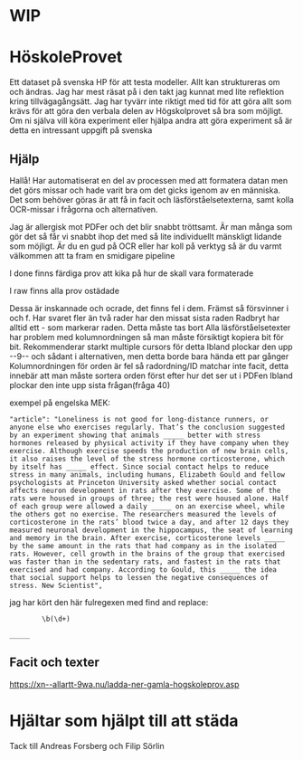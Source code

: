 # WIP

# HöskoleProvet
 Ett dataset på svenska HP för att testa modeller. Allt kan struktureras om och ändras. Jag har mest räsat på i den takt jag kunnat med lite reflektion kring tillvägagångsätt. Jag har tyvärr inte riktigt med tid för att göra allt som krävs för att göra den verbala delen av Högskolprovet så bra som möjligt. Om ni själva vill köra experiment eller hjälpa andra att göra experiment så är detta en intressant uppgift på svenska
 
## Hjälp

Hallå!
Har automatiserat en del av processen med att formatera datan men det görs missar och hade varit bra om det gicks igenom av en människa. Det som behöver göras är att få in facit och läsförståelsetexterna, samt kolla OCR-missar i frågorna och alternativen.
  
Jag är allergisk mot PDFer och det blir snabbt tröttsamt. Är man många som gör det så får vi snabbt ihop det med så lite individuellt mänskligt lidande som möjligt. Är du en gud på OCR eller har koll på verktyg så är du varmt välkommen att ta fram en smidigare pipeline

I done finns färdiga prov att kika på hur de skall vara formaterade

I raw finns alla prov ostädade

Dessa är inskannade och ocrade, det finns fel i dem. Främst så försvinner i och f.
Har svaret fler än två rader har den missat sista raden
Radbryt har alltid ett - som markerar raden. Detta måste tas bort
Alla läsförståelsetexter har problem med kolumnordningen så man måste försiktigt kopiera bit för bit. Rekommenderar starkt  multiple cursors för detta
Ibland plockar den upp --9-- och sådant i alternativen, men detta borde bara hända ett par gånger
Kolumnordningen för orden är fel så radordning/ID matchar inte facit, detta innebär att man måste sortera orden först efter hur det ser ut i PDFen
Ibland plockar den inte upp sista frågan(fråga 40)

exempel på engelska MEK:
```
"article": "Loneliness is not good for long-distance runners, or anyone else who exercises regularly. That’s the conclusion suggested by an experiment showing that animals _____ better with stress hormones released by physical activity if they have company when they exercise. Although exercise speeds the production of new brain cells, it also raises the level of the stress hormone corticosterone, which by itself has _____ effect. Since social contact helps to reduce stress in many animals, including humans, Elizabeth Gould and fellow psychologists at Princeton University asked whether social contact affects neuron development in rats after they exercise. Some of the rats were housed in groups of three; the rest were housed alone. Half of each group were allowed a daily _____ on an exercise wheel, while the others got no exercise. The researchers measured the levels of corticosterone in the rats’ blood twice a day, and after 12 days they measured neuronal development in the hippocampus, the seat of learning and memory in the brain. After exercise, corticosterone levels _____ by the same amount in the rats that had company as in the isolated rats. However, cell growth in the brains of the group that exercised was faster than in the sedentary rats, and fastest in the rats that exercised and had company. According to Gould, this _____ the idea that social support helps to lessen the negative consequences of stress. New Scientist",
```

jag har kört den här fulregexen med find and replace:
```
        \b(\d+)        
```
```
_____
```
 
## Facit och texter
https://xn--allartt-9wa.nu/ladda-ner-gamla-hogskoleprov.asp



# Hjältar som hjälpt till att städa
Tack till Andreas Forsberg och Filip Sörlin

